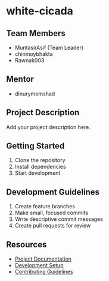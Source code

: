 # white-cicada

## Team Members
- MuntasirAsif (Team Leader)
- chinmoybhakta 
- Rawnak003

## Mentor
- dinurymomshad

## Project Description
Add your project description here.

## Getting Started
1. Clone the repository
2. Install dependencies
3. Start development

## Development Guidelines
1. Create feature branches
2. Make small, focused commits
3. Write descriptive commit messages
4. Create pull requests for review

## Resources
- [Project Documentation](docs/)
- [Development Setup](docs/setup.md)
- [Contributing Guidelines](CONTRIBUTING.md)
